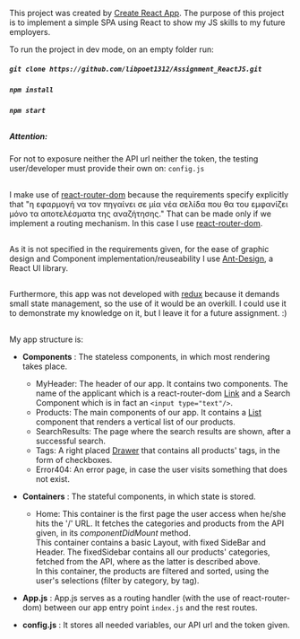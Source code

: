 This project was created by [Create React App](https://github.com/facebook/create-react-app). The purpose of this project is to implement a simple SPA using React to show my JS skills to my future employers.

To run the project in dev mode, on an empty folder run:
##### `git clone https://github.com/libpoet1312/Assignment_ReactJS.git`
##### `npm install`
##### `npm start`


##
##### Attention:
For not to exposure neither the API url neither the token, the testing user/developer must provide their own on: `config.js`
##

I make use of [react-router-dom](https://www.npmjs.com/package/react-router-dom) because the requirements specify explicitly that "η εφαρμογή να τον πηγαίνει σε μία νέα σελίδα που θα του εμφανίζει μόνο τα αποτελέσματα της αναζήτησης."
That can be made only if we implement a routing mechanism. In this case I use [react-router-dom](https://www.npmjs.com/package/react-router-dom).

##

As it is not specified in the requirements given, for the ease of graphic design and Component implementation/reuseability I use [Ant-Design](https://ant.design/), a React UI library. 
##
Furthermore, this app was not developed with [redux](https://redux.js.org/) because it demands small state management, so the use of it would be an overkill.
I could use it to demonstrate my knowledge on it, but I leave it for a future assignment. :)
##

My app structure is:
* __Components__ : The stateless components, in which most rendering takes place.
    * MyHeader: The header of our app. It contains two components. The name of the applicant which is a react-router-dom [Link](https://reactrouter.com/web/api/Link)
    and a Search Component which is in fact an `<input type="text"/>`. 
    * Products: The main components of our app. It contains a [List](https://ant.design/components/list/) component that renders a vertical list of our products.
    * SearchResults: The page where the search results are shown, after a successful search.
    * Tags: A right placed [Drawer](https://ant.design/components/drawer/) that contains all products' tags, in the form of checkboxes.
    * Error404: An error page, in case the user visits something that does not exist.
    
* __Containers__ : The stateful components, in which state is stored.
    * Home: This container is the first page the user access when he/she hits the '/' URL. It fetches the categories and products
    from the API given, in its _componentDidMount_ method. \
    This container contains a basic Layout, with fixed SideBar and Header. The fixedSidebar
    contains all our products' categories, fetched from the API, where as the latter is described above.\
    In this container, the products are filtered and sorted, using the user's selections (filter by category, by tag). 

* __App.js__ : App.js serves as a routing handler (with the use of react-router-dom) between our app entry point `index.js` and the rest routes.

* __config.js__ : It stores all needed variables, our API url and the token given.
